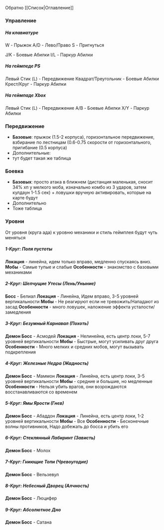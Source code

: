 Обратно [[Список|Оглавление]]
### Управление
##### На клавиатуре
W - Прыжок
A/D - Лево/Право
S - Пригнуться

J/K - Боевые Абилки
I/L - Паркур Абилки

##### На геймпеде PS

Левый Стик (L) - Передвижение
Квадрат/Треугольник - Боевые Абилки
Крест/Круг - Паркур Абилки
##### На геймпаде Xbox
Левый Стик (L) - Передвижение
A/B - Боевые Абилки
X/Y - Паркур Абилки

### Передвижение
- **Базовые**: прыжок (1.5-2 корпуса), горизонтальное передвижение, взбирание по лестницам (0.6-0.75 скорости от горизонтального, пригибание (0.5 корпуса)
- Дополнительные:
- тут будет такая же таблица
### Боевка
- **Базовых**: просто атака в ближнем (дистанция маленькая, сносит 34% хп у мелкого моба, изначально комбо из 3 ударов, затем кулдаун 1-1.5 сек) + ловушки вручную активировать, которые на карте будут
- Дополнительно
- Тоже таблица


### Уровни
От уровня (круга ада) к уровню механики и стиль геймплея будут чуть меняться
##### 1-Круг: Поля пустоты
**Локация** - линейна, идем только вправо, медленно спускаясь вниз.
**Мобы** - Самые тупые и слабые
**Особенности** - знакомство с базовыми механиками
##### 2-Круг: Шепчущие Утесы (Лень/Уныние)
**Босс** - Белиал
**Локация** - Линейна, Идем вправо, 3-5 уровней вертикальности
**Мобы** - Не реагируют если не тревожить/Нападают из засад
**Особенности** - много  ловушек, наложение эффекта усталости/замедления
##### 3-Круг: Безумный Карнавал (Похоть)
**Демон Босс** - Асмодей
**Локация** - Нелинейна, есть центр локи, 5-7 уровней вертикальности
**Мобы** - Быстрые, могут усиливать друг друга
**Особенности** - Много мелких и средних мобов, могут вызывать подкрепления
##### 4-Круг: Железные Недра (Жадность)
**Демон Босс** - Маммон
**Локация** - Линейна, есть центр локи, 3-5 уровней вертикальности
**Мобы** - средние и большие, но медленные
**Особенности** - Нельзя убить врагов, они возрождаются восстанавливаются со временем
##### 5-Круг: Ямы Ярости (Гнев)
**Демон Босс** - Абаддон
**Локация** - Линейна, есть центр локи, 1-2 уровней вертикальности
**Мобы** - Все
**Особенности** - Бесконечные волны противников, Надо добежать до босса и убить его
##### 6-Круг: Стеклянный Лабиринт (Зависть)
**Демон Босс** - Молох
##### 7-Круг: Гниющие Топи (Чревоугодие)
**Демон Босс** - Вельзевул
##### 8-Круг: Небесный Дворец (Алчность)
**Демон Босс** - Люцифер
##### 9-Круг: Абсолютное Дно
**Демон Босс** - Сатана
